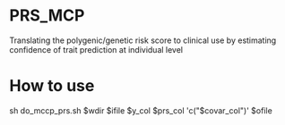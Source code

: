 # PRS_MCP
Translating the polygenic/genetic risk score to clinical use by estimating confidence of trait prediction at individual level 

# How to use
sh do_mccp_prs.sh $wdir $ifile  $y_col $prs_col 'c("$covar_col")' $ofile

